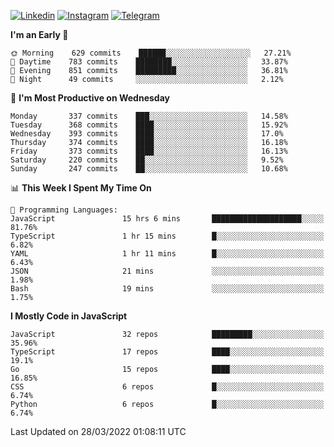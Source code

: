 [![Linkedin](https://img.shields.io/badge/-Archie-blue?style=flat-square&labelColor=gray&logo=Linkedin&logoColor=white&link=https://www.linkedin.com/in/archisdi)](https://www.linkedin.com/in/archisdi)
[![Instagram](https://img.shields.io/badge/-@archisdi-orange?style=flat-square&labelColor=gray&logo=Instagram&logoColor=white&link=https://www.instagram.com/archisdi)](https://www.instagram.com/archisdi)
[![Telegram](https://img.shields.io/badge/-aai-informational?style=flat-square&labelColor=gray&logo=telegram&logoColor=white&link=https://t.me/archisdi)](https://t.me/archisdi)

<!--START_SECTION:waka-->
**I'm an Early 🐤** 

```text
🌞 Morning    629 commits    ██████░░░░░░░░░░░░░░░░░░░   27.21% 
🌆 Daytime    783 commits    ████████░░░░░░░░░░░░░░░░░   33.87% 
🌃 Evening    851 commits    █████████░░░░░░░░░░░░░░░░   36.81% 
🌙 Night      49 commits     ░░░░░░░░░░░░░░░░░░░░░░░░░   2.12%

```
📅 **I'm Most Productive on Wednesday** 

```text
Monday       337 commits    ███░░░░░░░░░░░░░░░░░░░░░░   14.58% 
Tuesday      368 commits    ████░░░░░░░░░░░░░░░░░░░░░   15.92% 
Wednesday    393 commits    ████░░░░░░░░░░░░░░░░░░░░░   17.0% 
Thursday     374 commits    ████░░░░░░░░░░░░░░░░░░░░░   16.18% 
Friday       373 commits    ████░░░░░░░░░░░░░░░░░░░░░   16.13% 
Saturday     220 commits    ██░░░░░░░░░░░░░░░░░░░░░░░   9.52% 
Sunday       247 commits    ██░░░░░░░░░░░░░░░░░░░░░░░   10.68%

```


📊 **This Week I Spent My Time On** 

```text
💬 Programming Languages: 
JavaScript               15 hrs 6 mins       ████████████████████░░░░░   81.76% 
TypeScript               1 hr 15 mins        █░░░░░░░░░░░░░░░░░░░░░░░░   6.82% 
YAML                     1 hr 11 mins        █░░░░░░░░░░░░░░░░░░░░░░░░   6.43% 
JSON                     21 mins             ░░░░░░░░░░░░░░░░░░░░░░░░░   1.98% 
Bash                     19 mins             ░░░░░░░░░░░░░░░░░░░░░░░░░   1.75%

```

**I Mostly Code in JavaScript** 

```text
JavaScript               32 repos            █████████░░░░░░░░░░░░░░░░   35.96% 
TypeScript               17 repos            ████░░░░░░░░░░░░░░░░░░░░░   19.1% 
Go                       15 repos            ████░░░░░░░░░░░░░░░░░░░░░   16.85% 
CSS                      6 repos             █░░░░░░░░░░░░░░░░░░░░░░░░   6.74% 
Python                   6 repos             █░░░░░░░░░░░░░░░░░░░░░░░░   6.74%

```



 Last Updated on 28/03/2022 01:08:11 UTC
<!--END_SECTION:waka-->